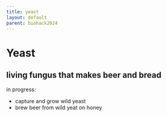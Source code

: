 ```yaml
---
title: yeast
layout: default
parent: biohack2024
---
```

# Yeast

## living fungus that makes beer and bread

 in progress:
 - capture and grow wild yeast
 - brew beer from wild yeat on honey